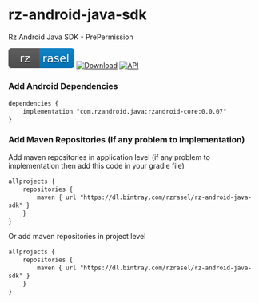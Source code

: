 # rz-android-java-sdk
Rz Android Java SDK - PrePermission

[![Rz Rasel](https://raw.githubusercontent.com/arzrasel/svg/main/rz-rasel-blue.svg)](https://github.com/rzrasel)
[![Download](https://api.bintray.com/packages/rzrasel/rz-android-java-sdk/rz-android-java-sdk/images/download.svg)](https://bintray.com/rzrasel/rz-android-java-sdk/rz-android-java-sdk/_latestVersion)
[![API](https://img.shields.io/badge/API-16%2B-brightgreen.svg?style=flat)](https://android-arsenal.com/api?level=16)

### Add Android Dependencies

```android_dependencies
dependencies {
    implementation "com.rzandroid.java:rzandroid-core:0.0.07"
}
```

### Add Maven Repositories (If any problem to implementation)

Add maven repositories in application level (if any problem to implementation then add this code in your gradle file)

```mavenRepositoriesAppProject
allprojects {
    repositories {
        maven { url "https://dl.bintray.com/rzrasel/rz-android-java-sdk" }
    }
}
```

Or add maven repositories in project level

```mavenRepositoriesAppProject
allprojects {
    repositories {
        maven { url "https://dl.bintray.com/rzrasel/rz-android-java-sdk" }
    }
}
```
